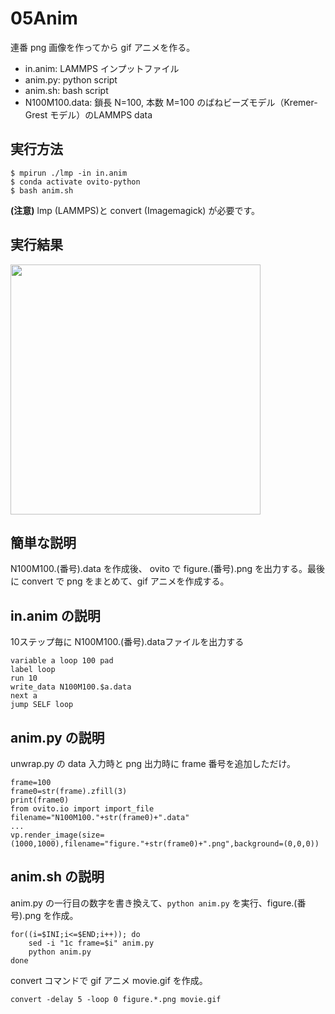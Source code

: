 # 05Anim
連番 png 画像を作ってから gif アニメを作る。
- in.anim: LAMMPS インプットファイル
- anim.py: python script
- anim.sh: bash script
- N100M100.data: 鎖長 N=100, 本数 M=100 のばねビーズモデル（Kremer-Grest モデル）のLAMMPS data

## 実行方法
```
$ mpirun ./lmp -in in.anim
$ conda activate ovito-python
$ bash anim.sh
```
**(注意)** lmp (LAMMPS)と convert (Imagemagick) が必要です。

## 実行結果
<img src=https://github.com/t-murash/OVITO-Tips/blob/master/05Anim/movie.gif width=400px>

## 簡単な説明
N100M100.(番号).data を作成後、 ovito で figure.(番号).png を出力する。最後に convert で png をまとめて、gif アニメを作成する。

## in.anim の説明
10ステップ毎に N100M100.(番号).dataファイルを出力する
```
variable a loop 100 pad
label loop
run 10
write_data N100M100.$a.data
next a
jump SELF loop
```

## anim.py の説明
unwrap.py の data 入力時と png 出力時に frame 番号を追加しただけ。
```
frame=100
frame0=str(frame).zfill(3)
print(frame0)
from ovito.io import import_file
filename="N100M100."+str(frame0)+".data"
...
vp.render_image(size=(1000,1000),filename="figure."+str(frame0)+".png",background=(0,0,0))
```


## anim.sh の説明
anim.py の一行目の数字を書き換えて、`python anim.py` を実行、figure.(番号).png を作成。
```
for((i=$INI;i<=$END;i++)); do
    sed -i "1c frame=$i" anim.py
    python anim.py
done
```

convert コマンドで gif アニメ movie.gif を作成。
```
convert -delay 5 -loop 0 figure.*.png movie.gif
```

